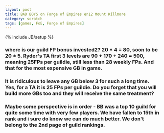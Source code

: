 ```yaml
---
layout: post
title: BAD BOYS on Forge of Empires en12 Mount Killmore
category: scratch
tags: [games, FoE, Forge of Empires]
---
```

{% include JB/setup %}

### where is our guild FP bonus invested2? 20 * 4 = 80, soon to be 20 * 5. Ryder's TA first 3 levels are 90 + 170 + 240 = 500, meaning 25FPs per guildie, still less than 28 weekly FPs. And that for the most expensive GB in game.

### It is ridiculous to leave any GB below 3 for such a long time.  Yes, for a TA it is 25 FPs per guildie.  Do you forget that you will build more GBs too and they will receive the same treatment?

### Maybe some perspective is in order - BB was a top 10 guild for quite some time with very few players.  We have fallen to 15th in rank and i sure do know we can do much better.  We don't belong to the 2nd page of guild rankings.
